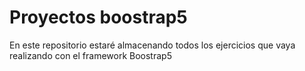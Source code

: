 # Proyectos boostrap5 

En este repositorio estaré almacenando todos los ejercicios que vaya realizando con el framework Boostrap5 